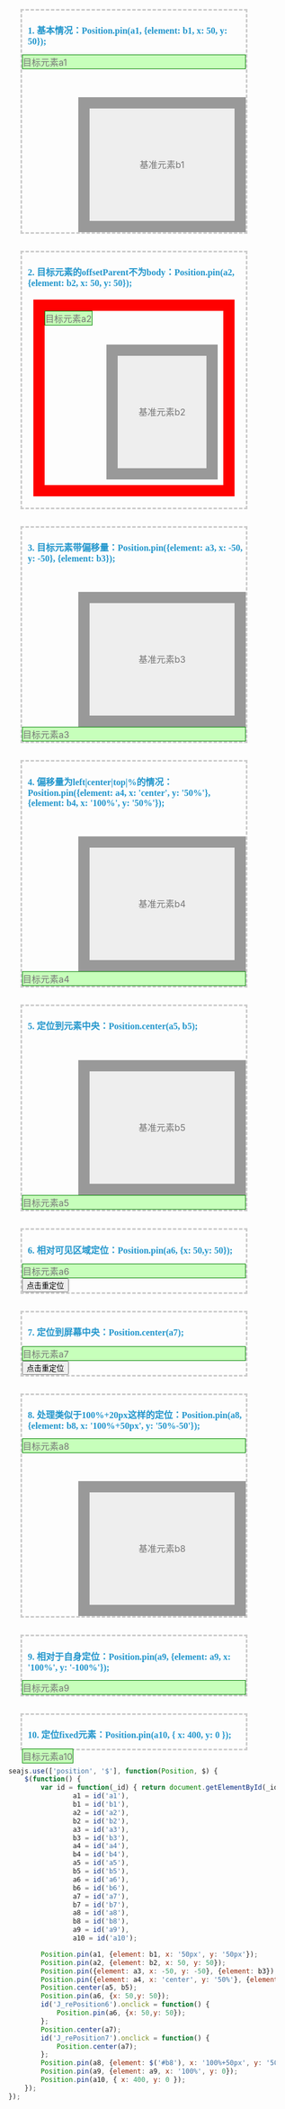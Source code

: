 <style>
        .example {
            border:3px dashed #ccc;
            margin:30px 50px;
            color:#777;
            font-size:16px;
        }
        h2 {
            color:#2296CC;
            font-size:16px;
            margin-left:10px;
            font-family: consolas;
        }
        .elem1 {
            border:1px solid green;
            background-color:#C7FFBB;
        }
        .elem2 {
            border:20px solid #999;
            background-color:#eee;
            height:200px;
            margin:50px 0 0 100px;
            line-height:200px;
            text-align:center;
        }
</style>

<div class="example">
    <h2>1. 基本情况：Position.pin(a1, {element: b1, x: 50, y: 50});</h2>
    <div id="a1" class="elem1">目标元素a1</div>
    <div id="b1" class="elem2">基准元素b1</div>
</div>
<div class="example">
    <h2>2. 目标元素的offsetParent不为body：Position.pin(a2, {element: b2, x: 50, y: 50});</h2>
    <div style="position:relative;margin:20px;border:20px red solid;padding:10px;">
        <div id="a2" style="position:absolute;top:0;left:0;" class="elem1">目标元素a2</div>
        <div id="b2" class="elem2">基准元素b2</div>
    </div>
</div>
<div class="example">
    <h2>3. 目标元素带偏移量：Position.pin({element: a3, x: -50, y: -50}, {element: b3});</h2>
    <div id="b3" class="elem2">基准元素b3</div>
    <div id="a3" class="elem1">目标元素a3</div>
</div>
<div class="example">
    <h2>4. 偏移量为left|center|top|%的情况：Position.pin({element: a4, x: 'center', y: '50%'}, {element: b4, x: '100%', y: '50%'});</h2>
    <div id="b4" class="elem2">基准元素b4</div>
    <div id="a4" class="elem1">目标元素a4</div>
</div>
<div class="example">
    <h2>5. 定位到元素中央：Position.center(a5, b5);</h2>
    <div id="b5" class="elem2">基准元素b5</div>
    <div id="a5" class="elem1">目标元素a5</div>
</div>
<div class="example">
    <h2>6. 相对可见区域定位：Position.pin(a6, {x: 50,y: 50});</h2>
    <div id="a6" class="elem1">目标元素a6</div>
    <input type="button" id="J_rePosition6" value="点击重定位">
</div>
<div class="example">
    <h2>7. 定位到屏幕中央：Position.center(a7);</h2>
    <div id="a7" class="elem1">目标元素a7</div>
    <input type="button" id="J_rePosition7" value="点击重定位">
</div>
<div class="example">
    <h2>8. 处理类似于100%+20px这样的定位：Position.pin(a8, {element: b8, x: '100%+50px', y: '50%-50'});</h2>
    <div id="a8" class="elem1">目标元素a8</div>
    <div id="b8" class="elem2">基准元素b8</div>
</div>
<div class="example">
    <h2>9. 相对于自身定位：Position.pin(a9, {element: a9, x: '100%', y: '-100%'});</h2>
    <div id="a9" class="elem1">目标元素a9</div>
</div>
<div class="example">
    <h2>10. 定位fixed元素：Position.pin(a10, { x: 400, y: 0 });</h2>
    <div id="a10" class="elem1" style="position:fixed;">目标元素a10</div>
</div>

```javascript
    seajs.use(['position', '$'], function(Position, $) {
        $(function() {
            var id = function(_id) { return document.getElementById(_id) },
                    a1 = id('a1'),
                    b1 = id('b1'),
                    a2 = id('a2'),
                    b2 = id('b2'),
                    a3 = id('a3'),
                    b3 = id('b3'),
                    a4 = id('a4'),
                    b4 = id('b4'),
                    a5 = id('a5'),
                    b5 = id('b5'),
                    a6 = id('a6'),
                    b6 = id('b6'),
                    a7 = id('a7'),
                    b7 = id('b7'),
                    a8 = id('a8'),
                    b8 = id('b8'),
                    a9 = id('a9'),
                    a10 = id('a10');

            Position.pin(a1, {element: b1, x: '50px', y: '50px'});
            Position.pin(a2, {element: b2, x: 50, y: 50});
            Position.pin({element: a3, x: -50, y: -50}, {element: b3});
            Position.pin({element: a4, x: 'center', y: '50%'}, {element: b4, x: '100%', y: '50.5%'});
            Position.center(a5, b5);
            Position.pin(a6, {x: 50,y: 50});
            id('J_rePosition6').onclick = function() {
                Position.pin(a6, {x: 50,y: 50});
            };
            Position.center(a7);
            id('J_rePosition7').onclick = function() {
                Position.center(a7);
            };
            Position.pin(a8, {element: $('#b8'), x: '100%+50px', y: '50%-50'});
            Position.pin(a9, {element: a9, x: '100%', y: 0});
            Position.pin(a10, { x: 400, y: 0 });
        });
    });
```
